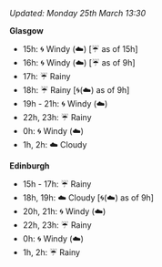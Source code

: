 *Updated: Monday 25th March 13:30*

**Glasgow**

* 15h: :cyclone: Windy (:cloud:) [:umbrella: as of 15h]
* 16h: :cyclone: Windy (:cloud:) [:umbrella: as of 9h]
* 17h: :umbrella: Rainy
* 18h: :umbrella: Rainy [:cyclone:(:cloud:) as of 9h]
* 19h - 21h: :cyclone: Windy (:cloud:)
* 22h, 23h: :umbrella: Rainy
* 0h: :cyclone: Windy (:cloud:)
* 1h, 2h: :cloud: Cloudy

**Edinburgh**

* 15h - 17h: :umbrella: Rainy
* 18h, 19h: :cloud: Cloudy [:cyclone:(:cloud:) as of 9h]
* 20h, 21h: :cyclone: Windy (:cloud:)
* 22h, 23h: :umbrella: Rainy
* 0h: :cyclone: Windy (:cloud:)
* 1h, 2h: :umbrella: Rainy
